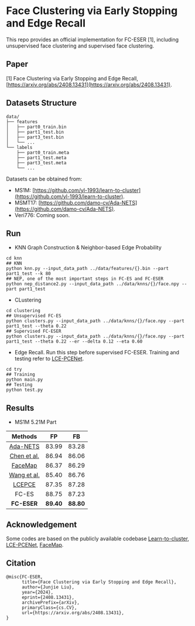 # Face Clustering via Early Stopping and Edge Recall

This repo provides an official implementation for FC-ESER [1], including unsupervised face clustering and supervised face clustering.  

## Paper
[1] Face Clustering via Early Stopping and Edge Recall, [https://arxiv.org/abs/2408.13431](https://arxiv.org/abs/2408.13431).

## Datasets Structure  
```
data/
├── features
│   ├── part0_train.bin
│   ├── part1_test.bin
│   ├── part3_test.bin
│   └── ...
└── labels
    ├── part0_train.meta
    ├── part1_test.meta
    ├── part3_test.meta
    └── ...
```

Datasets can be obtained from:  
- MS1M: [https://github.com/yl-1993/learn-to-cluster](https://github.com/yl-1993/learn-to-cluster).
- MSMT17: [https://github.com/damo-cv/Ada-NETS](https://github.com/damo-cv/Ada-NETS).
- Veri776: Coming soon.

## Run  
- KNN Graph Construction & Neighbor-based Edge Probability
```
cd knn
## KNN
python knn.py --input_data_path ../data/features/{}.bin --part part1_test --k 80
## NEP, one of the most important steps in FC-ES and FC-ESER
python nep_distance2.py --input_data_path ../data/knns/{}/face.npy --part part1_test
```

- CLustering
```
cd clustering
## Unsupervised FC-ES
python clusters.py --input_data_path ../data/knns/{}/face.npy --part part1_test --theta 0.22
## Supervised FC-ESER
python clusters.py --input_data_path ../data/knns/{}/face.npy --part part1_test --theta 0.22 --er --delta 0.12 --eta 0.60
```

- Edge Recall. Run this step before supervised FC-ESER. Training and testing refer to [LCE-PCENet](https://github.com/illian01/lce-pcenet).
```
cd try
## Training
python main.py
## Testing
python test.py
```

## Results
- MS1M 5.21M Part 

|   Methods   |     FP    |     FB    |
|:-----------:|:---------:|:---------:|
|   [Ada-NETS](https://github.com/damo-cv/Ada-NETS)  |   83.99   |   83.28   |
| [Chen et al.](https://github.com/echoanran/on-mitigating-hard-clusters) |   86.94   |   86.06   |
|   [FaceMap](https://github.com/bd-if/Adapt-InfoMap)   |   86.37   |   86.29   |
| [Wang et al.](https://github.com/thomas-wyh/b-attention) |   85.40   |   86.76   |
|    [LCEPCE](https://github.com/illian01/lce-pcenet)   |   87.35   |   87.28   |
|    FC-ES    |   88.75   |   87.23   |
| **FC-ESER** | **89.40** | **88.80** |

## Acknowledgement
Some codes are based on the publicly available codebase [Learn-to-cluster](https://github.com/yl-1993/learn-to-cluster), [LCE-PCENet](https://github.com/illian01/lce-pcenet), [FaceMap](https://github.com/bd-if/Adapt-InfoMap).

## Citation
```
@misc{FC-ESER,
      title={Face Clustering via Early Stopping and Edge Recall}, 
      author={Junjie Liu},
      year={2024},
      eprint={2408.13431},
      archivePrefix={arXiv},
      primaryClass={cs.CV},
      url={https://arxiv.org/abs/2408.13431}, 
}
```
